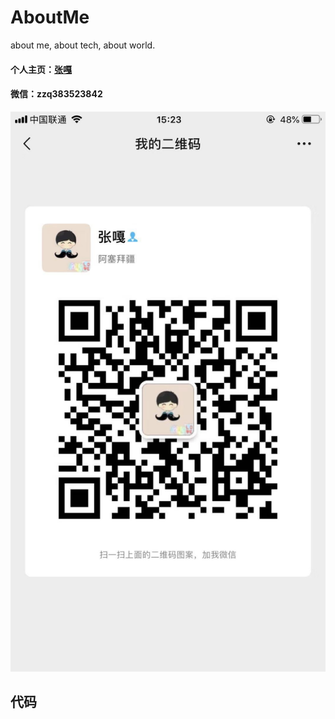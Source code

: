 # AboutMe
about me, about tech, about world.

#### 个人主页：[张嘎](http://zhangga.me)
#### 微信：zzq383523842
![微信二维码](https://github.com/zhangga/AboutMe/blob/master/wechat/vx.jpg)

## 代码
